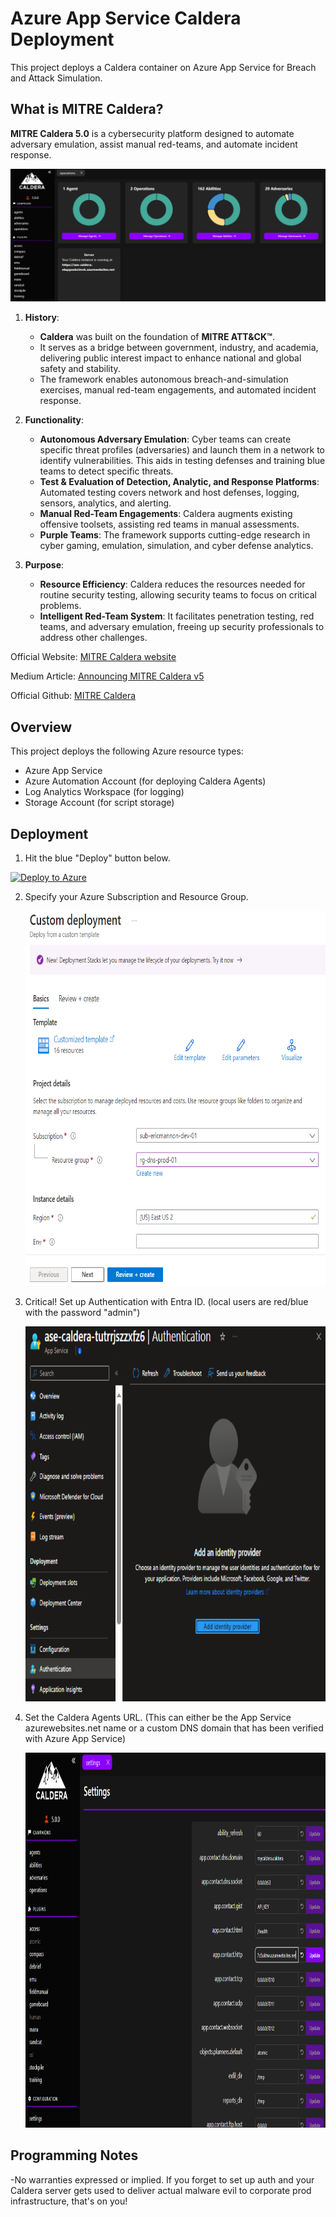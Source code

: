 # Azure App Service Caldera Deployment

This project deploys a Caldera container on Azure App Service for Breach and Attack Simulation.

## What is MITRE Caldera?

**MITRE Caldera 5.0** is a cybersecurity platform designed to automate adversary emulation, assist manual red-teams, and automate incident response.

   ![Deploy](./images/dashboard.png)

1. **History**:
   - **Caldera** was built on the foundation of **MITRE ATT&CK™**.
   - It serves as a bridge between government, industry, and academia, delivering public interest impact to enhance national and global safety and stability.
   - The framework enables autonomous breach-and-simulation exercises, manual red-team engagements, and automated incident response.

2. **Functionality**:
   - **Autonomous Adversary Emulation**: Cyber teams can create specific threat profiles (adversaries) and launch them in a network to identify vulnerabilities. This aids in testing defenses and training blue teams to detect specific threats.
   - **Test & Evaluation of Detection, Analytic, and Response Platforms**: Automated testing covers network and host defenses, logging, sensors, analytics, and alerting.
   - **Manual Red-Team Engagements**: Caldera augments existing offensive toolsets, assisting red teams in manual assessments.
   - **Purple Teams**: The framework supports cutting-edge research in cyber gaming, emulation, simulation, and cyber defense analytics.

3. **Purpose**:
   - **Resource Efficiency**: Caldera reduces the resources needed for routine security testing, allowing security teams to focus on critical problems.
   - **Intelligent Red-Team System**: It facilitates penetration testing, red teams, and adversary emulation, freeing up security professionals to address other challenges.

Official Website: [MITRE Caldera website](https://caldera.mitre.org/)

Medium Article: [Announcing MITRE Caldera v5](https://medium.com/@mitrecaldera/announcing-mitre-caldera-v5-06798b928adf)

Official Github: [MITRE Caldera](https://github.com/mitre/caldera)

## Overview

This project deploys the following Azure resource types:

- Azure App Service 
- Azure Automation Account (for deploying Caldera Agents)
- Log Analytics Workspace (for logging)
- Storage Account (for script storage)

## Deployment

1. Hit the blue "Deploy" button below.

[![Deploy to Azure](https://aka.ms/deploytoazurebutton)](https://portal.azure.com/#create/Microsoft.Template/uri/https%3A%2F%2Fraw.githubusercontent.com%2Fmsdirtbag%2FMicrosoftPurpleTeamToolkit%2Fmain%2Fcaldera-ASE%2Fcalderaase.json)

2. Specify your Azure Subscription and Resource Group.

   <img src="./images/rg.png" alt="Deploy" width="600" height="600">

3. Critical! Set up Authentication with Entra ID. (local users are red/blue with the password "admin")

   <img src="./images/auth.png" alt="Auth" width="600" height="600">

4. Set the Caldera Agents URL. (This can either be the App Service azurewebsites.net name or a custom DNS domain that has been verified with Azure App Service)

   <img src="./images/agent.png" alt="Set URL" width="600" height="600"> 

## Programming Notes
-No warranties expressed or implied. If you forget to set up auth and your Caldera server gets used to deliver actual malware evil to corporate prod infrastructure, that's on you!

